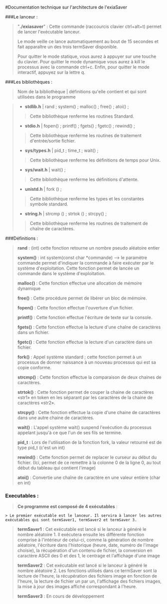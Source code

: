 #Documentation technique sur l'architecture de l'exiaSaver


###Le lanceur :

> "**./exiasaver**" : Cette commande (raccourcis clavier ctrl+alt+t) permet de lancer l'exécutable lanceur. 
> 
>Le mode veille ce lance automatiquement au bout de 15 secondes et fait apparaître un des trois termSaver disponible.
>
>Pour quitter le mode statique, vous aurez à appuyer sur une touche du clavier. Pour quitter le mode dynamique vous aurez à kill le processus avec la commande ctrl+c. Enfin, pour quitter le mode interactif, appuyez sur la lettre q.

###Les bibliothèques : 

> Nom de la bibliothèque | définitions qu'elle contient et qui sont utilisées dans le programme

> + **stdlib.h** | rand ; system() ; malloc() ; free() ; atoi() ; 
> > Cette bibliothèque renferme les routines Standard.
> 
> + **stdio.h** | fopen() ; printf() ; fgets() ; fgetc() ; rewind() ;
> > Cette bibliothèque renferme les routines de traitement d'entrée/sortie fichier. 
> 
> + **sys/types.h** | pid_t ; time_t  ; wait() ;
> > Cette bibliothèque renferme les définitions de temps pour Unix.
> 
> + **sys/wait.h** | wait() ;
> > Cette bibliothèque renferme les définitions d'attente.
> 
> + **unistd.h** | fork () ;
> > Cette bibliothèque renferme les types et les constantes symbole standard.
> 
> + **string.h** | strcmp () ; strtok () ; strcpy() ;
> > Cette bibliothèque renferme les routines de traitement de chaîne de caractères.
> 
###Définitions :

>**rand** : (int) cette fonction retourne un nombre pseudo aléatoire entier
>
>**system()** : int system(const char *commande) --> le paramètre commande permet d'indiquer la commande à faire exécuter par le système d'exploitation. Cette fonction permet de lancée un commande dans le système d'exploitation.
>
>**malloc()** : Cette fonction effectue une allocation de mémoire dynamique
>
>**free()** : Cette procédure permet de libérer un bloc de mémoire.
>
>**fopen()** : Cette fonction effectue l'ouverture d'un fichier.
>
>**printf()** : Cette fonction effectue l'écriture de texte sur la console.
>
>**fgets()** : Cette fonction effectue la lecture d'une chaîne de caractères dans un fichier.
>
>**fgetc()** : Cette fonction effectue la lecture d'un caractère dans un fichier.
>
>**fork()** : Appel système standard ; cette fonction permet à un processus de donner naissance à un nouveau processus qui est sa copie conforme.
>
>**strcmp()** : Cette fonction effectue la comparaison de deux chaines de caractères.
>
>**strtok()** : Cette fonction permet de couper la chaine de caractères «str1» en token en les séparant par les caractères de la chaine de caractères «str2».
>
>**strcpy()** : Cette fonction effectue la copie d'une chaine de caractères dans une autre chaine de caractères.
>
>**wait()** : L'appel système wait() suspend l'exécution du processus appelant jusqu'à ce que l'un de ses fils se termine.
>
>**pid_t** : Lors de l'utilisation de la fonction fork, la valeur retourné est de type pid_t (c'est un int)
>
>**rewind()** : Cette fonction permet de replacer le curseur au début du fichier. (Ici, permet de ce remettre à la colonne 0 de la ligne 0, au tout début du tableau qui contient l'image)  
> 
> **atoi()** : Convertie une chaîne de caractère en une valeur entière (char en int)


### Executables : 

>**Ce programme est composé de 4 exécutables** : 
> 
	> Le premier exécutable est le lanceur. Il servira à lancer les autres exécutables qui sont termSaver1, termSaver2 et termSaver 3.

> **termSaver1** : Cet exécutable est lancé si le lanceur à généré le nombre aléatoire 1. Il exécutera ensuite les différente fonction comprise à l'intérieur de celui-ci, comme la génération de nombre aléatoire, l'écriture dans l'historique (heure, date, numéro de l'image choisie), la récupération d'un contenu de fichier, la conversion en caractère ASCII des 0 et des 1,  le centrage et l'affichage d'une image
>  
>  **termSaver2** : Cet exécutable est lancé si le lanceur à généré le nombre aléatoire 2. Les fonctions utilisés dans ce termSaver sont la lecture de l'heure, la récupération des fichiers image en fonction de l'heure, la lecture de fichier un par un, l'affichage des fichiers images, la mise à jour des images affiché correspondant à l'heure.
>   
>   **termSaver3** : En cours de développement



